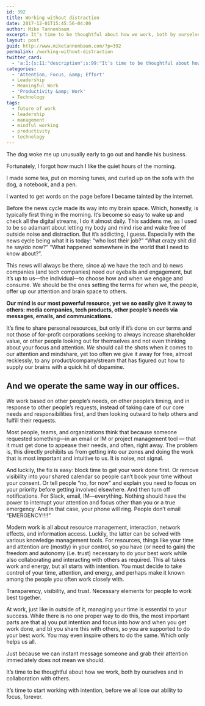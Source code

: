 ```yaml
---
id: 392
title: Working without distraction
date: 2017-12-01T15:45:56-04:00
author: Mike Tannenbaum
excerpt: It’s time to be thoughtful about how we work, both by ourselves and in collaboration with others.
layout: post
guid: http://www.miketannenbaum.com/?p=392
permalink: /working-without-distraction
twitter_card:
  - 'a:1:{s:11:"description";s:99:"It’s time to be thoughtful about how we work, both by ourselves and in collaboration with others.";}'
categories:
  - 'Attention, Focus, &amp; Effort'
  - Leadership
  - Meaningful Work
  - 'Productivity &amp; Work'
  - Technology
tags:
  - future of work
  - leadership
  - management
  - mindful working
  - productivity
  - technology
---
```

The dog woke me up unusually early to go out and handle his business.

Fortunately, I forgot how much I like the quiet hours of the morning.

I made some tea, put on morning tunes, and curled up on the sofa with the dog, a notebook, and a pen.

I wanted to get words on the page before I became tainted by the internet.

Before the news cycle made its way into my brain space. Which, honestly, is typically first thing in the morning. It’s become so easy to wake up and check all the digital streams, I do it almost daily. This saddens me, as I used to be so adamant about letting my body and mind rise and wake free of outside noise and distraction. But it’s addicting, I guess. Especially with the news cycle being what it is today: “who lost their job?” “What crazy shit did he say/do now?” “What happened somewhere in the world that I need to know about?”.

This news will always be there, since a) we have the tech and b) news companies (and tech companies) need our eyeballs and engagement, but it’s up to us—the individual—to choose how and when we engage and consume. We should be the ones setting the terms for when we, the people, offer up our attention and brain space to others.

<strong>Our mind is our most powerful resource, yet we so easily give it away to others: media companies, tech products, other people’s needs via messages, emails, and communications.</strong>

It’s fine to share personal resources, but only if it’s done on *our* terms and not those of for-profit corporations seeking to always increase shareholder value, or other people looking out for themselves and not even thinking about your focus and attention. *We* should call the shots when it comes to our attention and mindshare, yet too often we give it away for free, almost recklessly, to any product/company/stream that has figured out how to supply our brains with a quick hit of dopamine.
<h2>And we operate the same way in our offices.</h2>
We work based on other people’s needs, on other people’s timing, and in response to other people’s requests, instead of taking care of our core needs and responsibilities first, and then looking outward to help others and fulfill their requests.

Most people, teams, and organizations think that because someone requested something—in an email or IM or project management tool — that it must get done to appease their needs, and often, right away. The problem is, this directly prohibits us from getting into our zones and doing the work that is most important and intuitive to us. It is noise, not signal.

And luckily, the fix is easy: block time to get your work done first. Or remove visibility into your shared calendar so people can’t book your time without your consent. Or tell people “no, for now” and explain you need to focus on your priority before getting involved elsewhere. And then turn off notifications. For Slack, email, IM—everything. Nothing should have the power to interrupt your attention and focus other than you or a true emergency. And in that case, your phone will ring. People don’t email “EMERGENCY!!!!”

Modern work is all about resource management, interaction, network effects, and information access. Luckily, the latter can be solved with various knowledge management tools. For resources, things like your time and attention are (mostly) in your control, so you have (or need to gain) the freedom and autonomy (i.e. trust) necessary to do your best work while also collaborating and interacting with others as required. This all takes work and energy, but all starts with intention. You must decide to take control of your time, attention, and energy, and perhaps make it known among the people you often work closely with.

Transparency, visibility, and trust. Necessary elements for people to work best together.

At work, just like in outside of it, managing your time is essential to your success. While there is no one proper way to do this, the most important parts are that a) you put intention and focus into how and when you get work done, and b) you share this with others, so you are supported to do your best work. You may even inspire others to do the same. Which only helps us all.

Just because we can instant message someone and grab their attention immediately does not mean we should.

It’s time to be thoughtful about how we work, both by ourselves and in collaboration with others.

It’s time to start working with intention, before we all lose our ability to focus, forever.